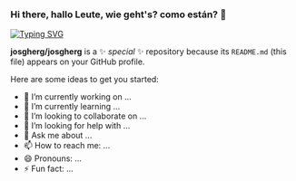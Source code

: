 ### Hi there, hallo Leute, wie geht's? como están?  👋

<a href="https://git.io/typing-svg"><img src="https://readme-typing-svg.demolab.com?font=Agbalumo&pause=1000&color=FFC000&center=true&random=false&width=435&lines=+Jos%C3%A9+Herrera+por+ac%C3%A1" alt="Typing SVG" /></a>

**josgherg/josgherg** is a ✨ _special_ ✨ repository because its `README.md` (this file) appears on your GitHub profile.

Here are some ideas to get you started:

- 🔭 I’m currently working on ...
- 🌱 I’m currently learning ...
- 👯 I’m looking to collaborate on ...
- 🤔 I’m looking for help with ...
- 💬 Ask me about ...
- 📫 How to reach me: ...
- 😄 Pronouns: ...
- ⚡ Fun fact: ...
  
